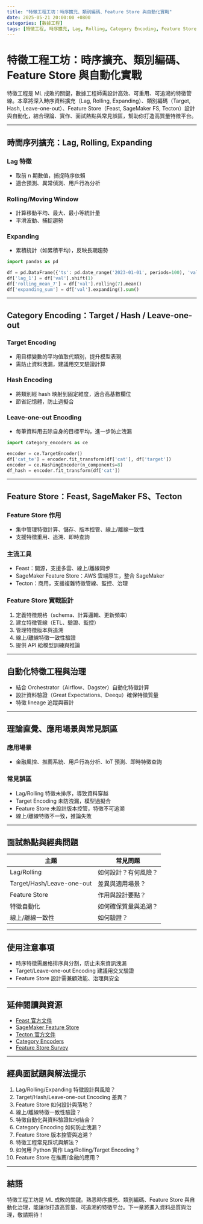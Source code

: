 ```yaml
---
title: "特徵工程工坊：時序擴充、類別編碼、Feature Store 與自動化實戰"
date: 2025-05-21 20:00:00 +0800
categories: [數據工程]
tags: [特徵工程, 時序擴充, Lag, Rolling, Category Encoding, Feature Store, Feast, Tecton, SageMaker FS]
---
```


# 特徵工程工坊：時序擴充、類別編碼、Feature Store 與自動化實戰

特徵工程是 ML 成敗的關鍵，數據工程師需設計高效、可重用、可追溯的特徵管線。本章將深入時序資料擴充（Lag, Rolling, Expanding）、類別編碼（Target, Hash, Leave-one-out）、Feature Store（Feast, SageMaker FS, Tecton）設計與自動化，結合理論、實作、面試熱點與常見誤區，幫助你打造高質量特徵平台。

---

## 時間序列擴充：Lag, Rolling, Expanding

### Lag 特徵

- 取前 n 期數值，捕捉時序依賴
- 適合預測、異常偵測、用戶行為分析

### Rolling/Moving Window

- 計算移動平均、最大、最小等統計量
- 平滑波動、捕捉趨勢

### Expanding

- 累積統計（如累積平均），反映長期趨勢

```python
import pandas as pd

df = pd.DataFrame({'ts': pd.date_range('2023-01-01', periods=100), 'val': range(100)})
df['lag_1'] = df['val'].shift(1)
df['rolling_mean_7'] = df['val'].rolling(7).mean()
df['expanding_sum'] = df['val'].expanding().sum()
```

---

## Category Encoding：Target / Hash / Leave-one-out

### Target Encoding

- 用目標變數的平均值取代類別，提升模型表現
- 需防止資料洩漏，建議用交叉驗證計算

### Hash Encoding

- 將類別經 hash 映射到固定維度，適合高基數欄位
- 節省記憶體，防止過擬合

### Leave-one-out Encoding

- 每筆資料用去除自身的目標平均，進一步防止洩漏

```python
import category_encoders as ce

encoder = ce.TargetEncoder()
df['cat_te'] = encoder.fit_transform(df['cat'], df['target'])
encoder = ce.HashingEncoder(n_components=8)
df_hash = encoder.fit_transform(df['cat'])
```

---

## Feature Store：Feast, SageMaker FS、Tecton

### Feature Store 作用

- 集中管理特徵計算、儲存、版本控管、線上/離線一致性
- 支援特徵重用、追溯、即時查詢

### 主流工具

- Feast：開源，支援多雲、線上/離線同步
- SageMaker Feature Store：AWS 雲端原生，整合 SageMaker
- Tecton：商用，支援複雜特徵管線、監控、治理

### Feature Store 實戰設計

1. 定義特徵規格（schema、計算邏輯、更新頻率）
2. 建立特徵管線（ETL、驗證、監控）
3. 管理特徵版本與追溯
4. 線上/離線特徵一致性驗證
5. 提供 API 給模型訓練與推論

---

## 自動化特徵工程與治理

- 結合 Orchestrator（Airflow、Dagster）自動化特徵計算
- 設計資料驗證（Great Expectations、Deequ）確保特徵質量
- 特徵 lineage 追蹤與審計

---

## 理論直覺、應用場景與常見誤區

### 應用場景

- 金融風控、推薦系統、用戶行為分析、IoT 預測、即時特徵查詢

### 常見誤區

- Lag/Rolling 特徵未排序，導致資料穿越
- Target Encoding 未防洩漏，模型過擬合
- Feature Store 未設計版本控管，特徵不可追溯
- 線上/離線特徵不一致，推論失敗

---

## 面試熱點與經典問題

| 主題         | 常見問題 |
|--------------|----------|
| Lag/Rolling  | 如何設計？有何風險？ |
| Target/Hash/Leave-one-out | 差異與適用場景？ |
| Feature Store| 作用與設計要點？ |
| 特徵自動化   | 如何確保質量與追溯？ |
| 線上/離線一致性 | 如何驗證？ |

---

## 使用注意事項

* 時序特徵需嚴格排序與分割，防止未來資訊洩漏
* Target/Leave-one-out Encoding 建議用交叉驗證
* Feature Store 設計需兼顧效能、治理與安全

---

## 延伸閱讀與資源

* [Feast 官方文件](https://docs.feast.dev/)
* [SageMaker Feature Store](https://docs.aws.amazon.com/sagemaker/latest/dg/feature-store.html)
* [Tecton 官方文件](https://docs.tecton.ai/)
* [Category Encoders](https://contrib.scikit-learn.org/category_encoders/)
* [Feature Store Survey](https://arxiv.org/abs/2209.08350)

---

## 經典面試題與解法提示

1. Lag/Rolling/Expanding 特徵設計與風險？
2. Target/Hash/Leave-one-out Encoding 差異？
3. Feature Store 如何設計與落地？
4. 線上/離線特徵一致性驗證？
5. 特徵自動化與資料驗證如何結合？
6. Category Encoding 如何防止洩漏？
7. Feature Store 版本控管與追溯？
8. 特徵工程常見踩坑與解法？
9. 如何用 Python 實作 Lag/Rolling/Target Encoding？
10. Feature Store 在推薦/金融的應用？

---

## 結語

特徵工程工坊是 ML 成敗的關鍵。熟悉時序擴充、類別編碼、Feature Store 與自動化治理，能讓你打造高質量、可追溯的特徵平台。下一章將進入資料品質與治理，敬請期待！
